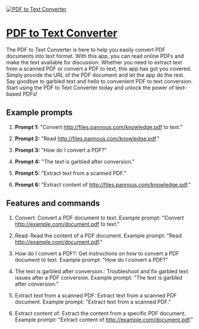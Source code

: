 [![PDF to Text Converter](https://files.oaiusercontent.com/file-c18QbdnYlZE2YvyBeP13OMMw?se=2123-10-15T12%3A13%3A07Z&sp=r&sv=2021-08-06&sr=b&rscc=max-age%3D31536000%2C%20immutable&rscd=attachment%3B%20filename%3D639c800e-7b0a-4ae6-b935-7357da7f7d93.png&sig=dDhEnTty2weneDycUqstbikVfVBRbSWSLjLac5hN00A%3D)](https://chat.openai.com/g/g-Mr3BSUJi6-pdf-to-text-converter)

# [PDF to Text Converter](https://chat.openai.com/g/g-Mr3BSUJi6-pdf-to-text-converter)

The PDF to Text Converter is here to help you easily convert PDF documents into text format. With this app, you can read online PDFs and make the text available for discussion. Whether you need to extract text from a scanned PDF or convert a PDF to text, this app has got you covered. Simply provide the URL of the PDF document and let the app do the rest. Say goodbye to garbled text and hello to convenient PDF to text conversion. Start using the PDF to Text Converter today and unlock the power of text-based PDFs!

## Example prompts

1. **Prompt 1:** "Convert http://files.pannous.com/knowledge.pdf to text."

2. **Prompt 2:** "Read http://files.pannous.com/knowledge.pdf."

3. **Prompt 3:** "How do I convert a PDF?"

4. **Prompt 4:** "The text is garbled after conversion."

5. **Prompt 5:** "Extract text from a scanned PDF."

6. **Prompt 6:** "Extract content of http://files.pannous.com/knowledge.pdf."

## Features and commands

1. Convert: Convert a PDF document to text. Example prompt: "Convert http://example.com/document.pdf to text."

2. Read: Read the content of a PDF document. Example prompt: "Read http://example.com/document.pdf."

3. How do I convert a PDF?: Get instructions on how to convert a PDF document to text. Example prompt: "How do I convert a PDF?"

4. The text is garbled after conversion.: Troubleshoot and fix garbled text issues after a PDF conversion. Example prompt: "The text is garbled after conversion."

5. Extract text from a scanned PDF: Extract text from a scanned PDF document. Example prompt: "Extract text from a scanned PDF."

6. Extract content of: Extract the content from a specific PDF document. Example prompt: "Extract content of http://example.com/document.pdf."